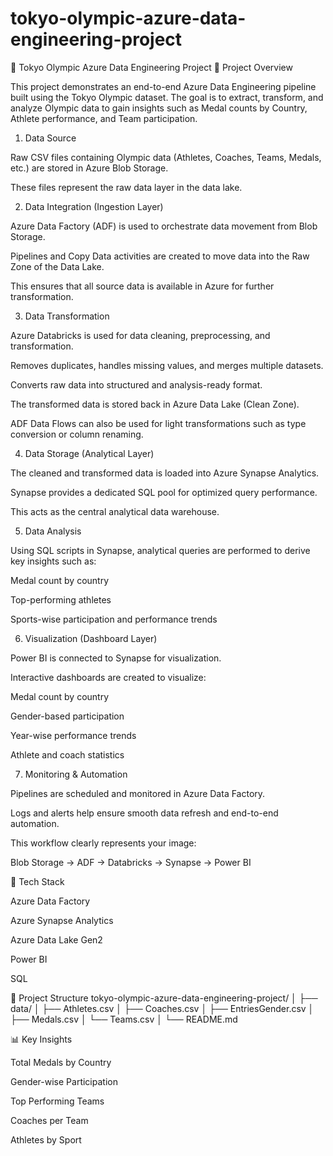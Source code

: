 # tokyo-olympic-azure-data-engineering-project

🏅 Tokyo Olympic Azure Data Engineering Project
📘 Project Overview

This project demonstrates an end-to-end Azure Data Engineering pipeline built using the Tokyo Olympic dataset.
The goal is to extract, transform, and analyze Olympic data to gain insights such as Medal counts by Country, Athlete performance, and Team participation.

1. Data Source

Raw CSV files containing Olympic data (Athletes, Coaches, Teams, Medals, etc.) are stored in Azure Blob Storage.

These files represent the raw data layer in the data lake.

2. Data Integration (Ingestion Layer)

Azure Data Factory (ADF) is used to orchestrate data movement from Blob Storage.

Pipelines and Copy Data activities are created to move data into the Raw Zone of the Data Lake.

This ensures that all source data is available in Azure for further transformation.

3. Data Transformation

Azure Databricks is used for data cleaning, preprocessing, and transformation.

Removes duplicates, handles missing values, and merges multiple datasets.

Converts raw data into structured and analysis-ready format.

The transformed data is stored back in Azure Data Lake (Clean Zone).

ADF Data Flows can also be used for light transformations such as type conversion or column renaming.

4. Data Storage (Analytical Layer)

The cleaned and transformed data is loaded into Azure Synapse Analytics.

Synapse provides a dedicated SQL pool for optimized query performance.

This acts as the central analytical data warehouse.

5. Data Analysis

Using SQL scripts in Synapse, analytical queries are performed to derive key insights such as:

Medal count by country

Top-performing athletes

Sports-wise participation and performance trends

6. Visualization (Dashboard Layer)

Power BI is connected to Synapse for visualization.

Interactive dashboards are created to visualize:

Medal count by country

Gender-based participation

Year-wise performance trends

Athlete and coach statistics

7. Monitoring & Automation

Pipelines are scheduled and monitored in Azure Data Factory.

Logs and alerts help ensure smooth data refresh and end-to-end automation.

This workflow clearly represents your image:

Blob Storage → ADF → Databricks → Synapse → Power BI

🧱 Tech Stack

Azure Data Factory

Azure Synapse Analytics

Azure Data Lake Gen2

Power BI

SQL

📂 Project Structure
tokyo-olympic-azure-data-engineering-project/
│
├── data/
│   ├── Athletes.csv
│   ├── Coaches.csv
│   ├── EntriesGender.csv
│   ├── Medals.csv
│   └── Teams.csv
│
└── README.md

📊 Key Insights

Total Medals by Country

Gender-wise Participation

Top Performing Teams

Coaches per Team

Athletes by Sport


